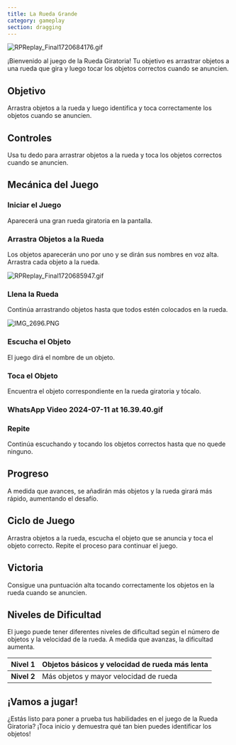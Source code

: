 ```yaml
---
title: La Rueda Grande
category: gameplay
section: dragging
---
```

![RPReplay_Final1720684176.gif](https://help.studycat.com/hc/article_attachments/34931476777625)

¡Bienvenido al juego de la Rueda Giratoria! Tu objetivo es arrastrar objetos a una rueda que gira y luego tocar los objetos correctos cuando se anuncien.

## Objetivo

Arrastra objetos a la rueda y luego identifica y toca correctamente los objetos cuando se anuncien.

## Controles

Usa tu dedo para arrastrar objetos a la rueda y toca los objetos correctos cuando se anuncien.

## Mecánica del Juego

### Iniciar el Juego

Aparecerá una gran rueda giratoria en la pantalla.

### Arrastra Objetos a la Rueda

Los objetos aparecerán uno por uno y se dirán sus nombres en voz alta. Arrastra cada objeto a la rueda.

![RPReplay_Final1720685947.gif](https://help.studycat.com/hc/article_attachments/34932060072217)

### Llena la Rueda

Continúa arrastrando objetos hasta que todos estén colocados en la rueda.

![IMG_2696.PNG](https://help.studycat.com/hc/article_attachments/34825529495577)

### Escucha el Objeto

El juego dirá el nombre de un objeto.

### Toca el Objeto

Encuentra el objeto correspondiente en la rueda giratoria y tócalo.

### WhatsApp Video 2024-07-11 at 16.39.40.gif

### Repite

Continúa escuchando y tocando los objetos correctos hasta que no quede ninguno.

## Progreso

A medida que avances, se añadirán más objetos y la rueda girará más rápido, aumentando el desafío.

## Ciclo de Juego

Arrastra objetos a la rueda, escucha el objeto que se anuncia y toca el objeto correcto. Repite el proceso para continuar el juego.

## Victoria

Consigue una puntuación alta tocando correctamente los objetos en la rueda cuando se anuncien.

## Niveles de Dificultad

El juego puede tener diferentes niveles de dificultad según el número de objetos y la velocidad de la rueda. A medida que avanzas, la dificultad aumenta.

| **Nivel 1** | Objetos básicos y velocidad de rueda más lenta |
| --- | --- |
| **Nivel 2** | Más objetos y mayor velocidad de rueda |

## ¡Vamos a jugar!

¿Estás listo para poner a prueba tus habilidades en el juego de la Rueda Giratoria? ¡Toca inicio y demuestra qué tan bien puedes identificar los objetos!